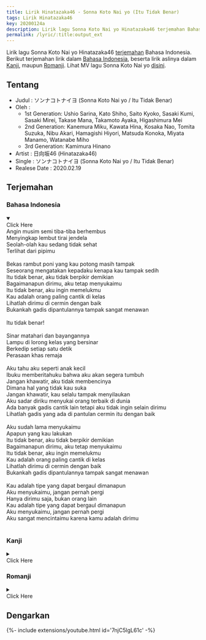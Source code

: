 ```yaml
---
title: Lirik Hinatazaka46 - Sonna Koto Nai yo (Itu Tidak Benar)
tags: Lirik Hinatazaka46
key: 20200124a
description: Lirik lagu Sonna Koto Nai yo Hinatazaka46 terjemahan Bahasa Indonesia. Sonna Koto Nai yo adalah lagu utama single ke-4  Hinatazaka46 (Sonna Koto Nai yo).
permalink: /lyric/:title:output_ext
---
```


Lirik lagu Sonna Koto Nai yo Hinatazaka46 [terjemahan](#terjemahan) Bahasa Indonesia. Berikut terjemahan lirik dalam [Bahasa Indonesia](#bahasa-indonesia), beserta lirik aslinya dalam [Kanji](#kanji), maupun [Romanji](#romanji). Lihat MV lagu Sonna Koto Nai yo [disini](#dengarkan).

## Tentang

- Judul : ソンナコトナイヨ (Sonna Koto Nai yo / Itu Tidak Benar)
- Oleh :
	- 1st Generation: Ushio Sarina, Kato Shiho, Saito Kyoko, Sasaki Kumi, Sasaki Mirei, Takase Mana, Takamoto Ayaka, Higashimura Mei
	- 2nd Generation: Kanemura Miku, Kawata Hina, Kosaka Nao, Tomita Suzuka, Nibu Akari, Hamagishi Hiyori, Matsuda Konoka, Miyata Manamo, Watanabe Miho
	- 3rd Generation: Kamimura Hinano
- Artist : 日向坂46 (Hinatazaka46)
- Single : ソンナコトナイヨ (Sonna Koto Nai yo / Itu Tidak Benar)
- Realese Date : 2020.02.19

## Terjemahan 

### Bahasa Indonesia
<details open><summary><div class="button button--outline-error button--rounded my-2"><i class="fas fa-chevron-circle-down"></i> Click Here</div></summary>
Angin musim semi tiba-tiba berhembus<br>
Menyingkap lembut tirai jendela<br>
Seolah-olah kau sedang tidak sehat<br>
Terlihat dari pipimu<br>
<br>
Bekas rambut poni yang kau potong masih tampak<br>
Seseorang mengatakan kepadaku kenapa kau tampak sedih<br>
Itu tidak benar, aku tidak berpikir demikian<br>
Bagaimanapun dirimu, aku tetap menyukaimu<br>
Itu tidak benar, aku ingin memelukmu<br>
Kau adalah orang paling cantik di kelas<br>
Lihatlah dirimu di cermin dengan baik<br>
Bukankah gadis dipantulannya tampak sangat menawan<br>
<br>
Itu tidak benar!<br>
<br>
Sinar matahari dan bayangannya<br>
Lampu di lorong kelas yang bersinar<br>
Berkedip setiap satu detik<br>
Perasaan khas remaja<br>
<br>
Aku tahu aku seperti anak kecil<br>
Ibuku memberitahuku bahwa aku akan segera tumbuh<br>
Jangan khawatir, aku tidak membencinya<br>
Dimana hal yang tidak kau suka<br>
Jangan khawatir, kau selalu tampak menyilaukan<br>
Aku sadar diriku menyukai orang terbaik di dunia<br>
Ada banyak gadis cantik lain tetapi aku tidak ingin selain dirimu<br>
Lihatlah gadis yang ada di pantulan cermin itu dengan baik<br>
<br>
Aku sudah lama menyukaimu<br>
Apapun yang kau lakukan<br>
Itu tidak benar, aku tidak berpikir demikian<br>
Bagaimanapun dirimu, aku tetap menyukaimu<br>
Itu tidak benar, aku ingin memelukmu<br>
Kau adalah orang paling cantik di kelas<br>
Lihatlah dirimu di cermin dengan baik<br>
Bukankah gadis dipantulannya tampak sangat menawan<br>
<br>
Kau adalah tipe yang dapat bergaul dimanapun<br>
Aku menyukaimu, jangan pernah pergi<br>
Hanya dirimu saja, bukan orang lain<br>
Kau adalah tipe yang dapat bergaul dimanapun<br>
Aku menyukaimu, jangan pernah pergi<br>
Aku sangat mencintaimu karena kamu adalah dirimu<br>
<br>
</details>

### Kanji
<details><summary><div class="button button--outline-info button--rounded my-2"><i class="fas fa-chevron-circle-down"></i> Click Here</div></summary>
Coming soon...
<br>
</details>

### Romanji
<details><summary><div class="button button--outline-success button--rounded my-2"><i class="fas fa-chevron-circle-down"></i> Click Here</div></summary>
Haru no kaze ga fui ni fui te<br>
Mado no kaaten wo fukurama seta<br>
Marude kimi ga suneta toki no<br>
Hoppeta mitai ni<br>
<br>
Kiri sugita maegami narayoshitomo no eda<br>
Dareka ni iwa rete doushite ochikon deru no ka na<br>
<br>
Sonna koto nai yo boku wa sou omowanai<br>
Donna kimi datte tokimeite shimau yo<br>
Sonna koto nai yo hagu shitaku naru hodo<br>
Kurasu de ichiban kimi ga kawaii yo<br>
Chanto kagami de jibun mite goran hontouni atteru janai ka<br>
Ano e no onnanoko datte chaamingudaro<br>
<br>
Sonna koto nai yo!<br>
<br>
Sakki made no hizashi to kage<br>
Kyoushitsu no yuka wa hikari no chizu<br>
Ichibyou goto ni kawatte iku yo<br>
Shishunki no kimochi<br>
<br>
Wakatte wa itakedo kodomoppoi yo ne<br>
Mama ni mo iwa reta sono ochi mata sugu nobite kurudesho<br>
<br>
Ki ni nante suru na boku wa kiraijanai<br>
Doko ga iyana no niatte irunoni<br>
Ki ni nante suru na itsu datte mabushii<br>
Sekai de ichiban sukida to kidzuita<br>
<br>
Hoka ni kireina hito wa irukedo boku wa kimidenakya iyada<br>
Ano e no onnanoko no you ni megahanasenai<br>
<br>
Konna sukina nda itsu kara ka hamatteta<br>
Donna kimi datte gakkari nanka shinai<br>
<br>
Sonna koto nai yo boku wa sou omowanai<br>
Donna kimi datte tokimeite shimau yo<br>
Sonna koto nai yo hagu shitaku naru hodo<br>
Kurasu de ichiban kimi ga kawaii yo<br>
Chanto kagami de jibun mite goran hontou niatteru janai ka<br>
Ano e no onnanoko datte chaamingudaro<br>
<br>
Doko ni demo iru youna taipunara<br>
Konnani suki ni hanarenai yo<br>
Sou hoka ni inaikara kimi shika damena nda<br>
Doko ni demo iru youna taipunara<br>
Konnani suki ni hanarenai yo<br>
Kimi dakara kimi dakara konnani sukina nda<br>
</details>

## Dengarkan
<div>{%- include extensions/youtube.html id='7njC5lgL61c' -%}</div>

